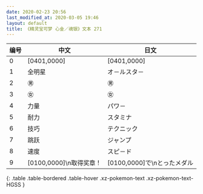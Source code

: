 ```yaml
---
date: 2020-02-23 20:56
last_modified_at: 2020-03-05 19:46
layout: default
title: 《精灵宝可梦 心金／魂银》文本 271
---
```

| 编号 | 中文 | 日文 |
| ---- | ---- | ---- |
| 0 | [0401,0000] | [0401,0000] |
| 1 | 全明星 | オ－ルスタ－ |
| 2 | ㊚ | ㊚ |
| 3 | ㊛ | ㊛ |
| 4 | 力量 | パワ－ |
| 5 | 耐力 | スタミナ |
| 6 | 技巧 | テクニック |
| 7 | 跳跃 | ジャンプ |
| 8 | 速度 | スピ－ド |
| 9 | [0100,0000]\n取得奖章！ | [0100,0000]で\nとったメダル |
{: .table .table-bordered .table-hover .xz-pokemon-text .xz-pokemon-text-HGSS }